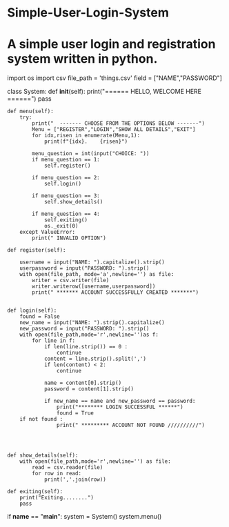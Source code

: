 # Simple-User-Login-System
# A simple user login and registration system written in python.
import os 
import csv
file_path = 'things.csv'
field = ["NAME","PASSWORD"]

class System:
    def __init__(self):
        print("====== HELLO, WELCOME HERE ======")
        pass

    def menu(self):
        try:
            print("  ------- CHOOSE FROM THE OPTIONS BELOW -------")
            Menu = ["REGISTER","LOGIN","SHOW ALL DETAILS","EXIT"]
            for idx,risen in enumerate(Menu,1):
                print(f"{idx}.    {risen}")
            
            menu_question = int(input("CHOICE: "))
            if menu_question == 1:
                self.register()

            if menu_question == 2:
                self.login()

            if menu_question == 3:
                self.show_details()

            if menu_question == 4:
                self.exiting()
                os._exit(0)
        except ValueError:
            print(" INVALID OPTION")

    def register(self):
        
        username = input("NAME: ").capitalize().strip()
        userpassword = input("PASSWORD: ").strip()
        with open(file_path, mode='a',newline='') as file:
            writer = csv.writer(file)
            writer.writerow([username,userpassword])
            print(" ******* ACCOUNT SUCCESSFULLY CREATED *******")


    def login(self):
        found = False
        new_name = input("NAME: ").strip().capitalize()
        new_password = input("PASSWORD: ").strip()
        with open(file_path,mode='r',newline='')as f:
            for line in f:
                if len(line.strip()) == 0 :
                    continue
                content = line.strip().split(',')
                if len(content) < 2:
                    continue

                name = content[0].strip()
                password = content[1].strip()

                if new_name == name and new_password == password:
                    print("******** LOGIN SUCCESSFUL ******")
                    found = True
        if not found :
                    print(" ********* ACCOUNT NOT FOUND //////////")

                    
                
                        
    def show_details(self):
        with open(file_path,mode='r',newline='') as file:
            read = csv.reader(file)
            for row in read:
                print(','.join(row))

    def exiting(self):
        print("Exiting........")
        pass

if __name__ == "__main__":
    system = System()
    system.menu()
